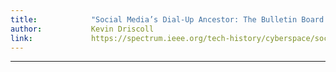 ```yaml
---
title:            "Social Media’s Dial-Up Ancestor: The Bulletin Board System (2016)"
author:           Kevin Driscoll
link:             https://spectrum.ieee.org/tech-history/cyberspace/social-medias-dialup-ancestor-the-bulletin-board-system
---
```

---
